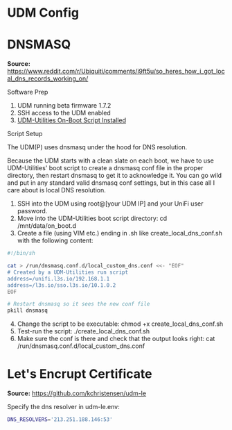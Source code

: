 # UDM Config

# DNSMASQ

**Source:** https://www.reddit.com/r/Ubiquiti/comments/i9ft5u/so_heres_how_i_got_local_dns_records_working_on/

Software Prep

1. UDM running beta firmware 1.7.2
2. SSH access to the UDM enabled
3. [UDM-Utilities On-Boot Script Installed](https://github.com/boostchicken/udm-utilities/tree/master/on-boot-script)

Script Setup

The UDM(P) uses dnsmasq under the hood for DNS resolution.

Because the UDM starts with a clean slate on each boot, we have to use UDM-Utilities' boot script to create a dnsmasq conf file in the proper directory, then restart dnsmasq to get it to acknowledge it. You can go wild and put in any standard valid dnsmasq conf settings, but in this case all I care about is local DNS resolution.

1. SSH into the UDM using root@[your UDM IP] and your UniFi user password.
2. Move into the UDM-Utilities boot script directory: cd /mnt/data/on_boot.d
3. Create a file (using VIM etc.) ending in .sh like create_local_dns_conf.sh with the following content:
``` sh
#!/bin/sh

cat > /run/dnsmasq.conf.d/local_custom_dns.conf <<- "EOF"
# Created by a UDM-Utilities run script
address=/unifi.l3s.io/192.168.1.1
address=/l3s.io/sso.l3s.io/10.1.0.2
EOF

# Restart dnsmasq so it sees the new conf file
pkill dnsmasq
```
4. Change the script to be executable: chmod +x create_local_dns_conf.sh
5. Test-run the script: ./create_local_dns_conf.sh
6. Make sure the conf is there and check that the output looks right: cat /run/dnsmasq.conf.d/local_custom_dns.conf

# Let's Encrupt Certificate

**Source:** https://github.com/kchristensen/udm-le

Specify the dns resolver in udm-le.env:

```sh
DNS_RESOLVERS='213.251.188.146:53'
```
